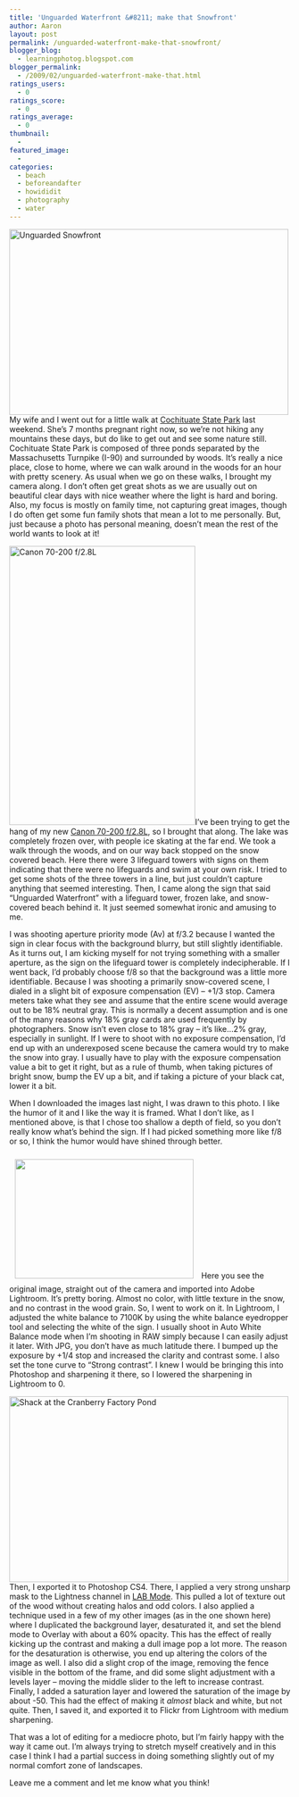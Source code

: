 ```yaml
---
title: 'Unguarded Waterfront &#8211; make that Snowfront'
author: Aaron
layout: post
permalink: /unguarded-waterfront-make-that-snowfront/
blogger_blog:
  - learningphotog.blogspot.com
blogger_permalink:
  - /2009/02/unguarded-waterfront-make-that.html
ratings_users:
  - 0
ratings_score:
  - 0
ratings_average:
  - 0
thumbnail:
  - 
featured_image:
  - 
categories:
  - beach
  - beforeandafter
  - howididit
  - photography
  - water
---
```

<a title="Unguarded Snowfront by AaronBBrown, on Flickr" href="http://www.flickr.com/photos/aaronbbrown/3296627594/" onblur="try {parent.deselectBloggerImageGracefully();} catch(e) {}"><img class="alignleft" src="http://blog.9minutesnooze.com/wp-content/uploads/2009/02/3296627594_a30b4a12f1.jpg" alt="Unguarded Snowfront" width="500" height="333" /></a>My wife and I went out for a little walk at [Cochituate State Park][1] last weekend. She&#8217;s 7 months pregnant right now, so we&#8217;re not hiking any mountains these days, but do like to get out and see some nature still. Cochituate State Park is composed of three ponds separated by the Massachusetts Turnpike (I-90) and surrounded by woods. It&#8217;s really a nice place, close to home, where we can walk around in the woods for an hour with pretty scenery. As usual when we go on these walks, I brought my camera along. I don&#8217;t often get great shots as we are usually out on beautiful clear days with nice weather where the light is hard and boring. Also, my focus is mostly on family time, not capturing great images, though I do often get some fun family shots that mean a lot to me personally. But, just because a photo has personal meaning, doesn&#8217;t mean the rest of the world wants to look at it!

[<img class="alignright" src="http://blog.9minutesnooze.com/wp-content/uploads/2009/02/3186853576_8d1bb31965.jpg" alt="Canon 70-200 f/2.8L" width="333" height="500" />][2]I&#8217;ve been trying to get the hang of my new [Canon 70-200 f/2.8L][3], so I brought that along. The lake was completely frozen over, with people ice skating at the far end. We took a walk through the woods, and on our way back stopped on the snow covered beach. Here there were 3 lifeguard towers with signs on them indicating that there were no lifeguards and swim at your own risk. I tried to get some shots of the three towers in a line, but just couldn&#8217;t capture anything that seemed interesting. Then, I came along the sign that said &#8220;Unguarded Waterfront&#8221; with a lifeguard tower, frozen lake, and snow-covered beach behind it. It just seemed somewhat ironic and amusing to me.

I was shooting aperture priority mode (Av) at f/3.2 because I wanted the sign in clear focus with the background blurry, but still slightly identifiable. As it turns out, I am kicking myself for not trying something with a smaller aperture, as the sign on the lifeguard tower is completely indecipherable. If I went back, I&#8217;d probably choose f/8 so that the background was a little more identifiable. Because I was shooting a primarily snow-covered scene, I dialed in a slight bit of exposure compensation (EV) &#8211; +1/3 stop. Camera meters take what they see and assume that the entire scene would average out to be 18% neutral gray. This is normally a decent assumption and is one of the many reasons why 18% gray cards are used frequently by photographers. Snow isn&#8217;t even close to 18% gray &#8211; it&#8217;s like&#8230;2% gray, especially in sunlight. If I were to shoot with no exposure compensation, I&#8217;d end up with an underexposed scene because the camera would try to make the snow into gray. I usually have to play with the exposure compensation value a bit to get it right, but as a rule of thumb, when taking pictures of bright snow, bump the EV up a bit, and if taking a picture of your black cat, lower it a bit.

When I downloaded the images last night, I was drawn to this photo. I like the humor of it and I like the way it is framed. What I don&#8217;t like, as I mentioned above, is that I chose too shallow a depth of field, so you don&#8217;t really know what&#8217;s behind the sign. If I had picked something more like f/8 or so, I think the humor would have shined through better.

<a href="http://blog.9minutesnooze.com/wp-content/uploads/2009/02/img_8215-before.jpg" onblur="try {parent.deselectBloggerImageGracefully();} catch(e) {}"><img id="BLOGGER_PHOTO_ID_5305392788784580738" class="alignleft" style="border: 0pt none; margin: 10px; cursor: pointer; width: 320px; height: 214px;" src="http://blog.9minutesnooze.com/wp-content/uploads/2009/02/img_8215-before1.jpg" border="0" alt="" width="320" height="214" /></a> Here you see the original image, straight out of the camera and imported into Adobe Lightroom. It&#8217;s pretty boring. Almost no color, with little texture in the snow, and no contrast in the wood grain. So, I went to work on it. In Lightroom, I adjusted the white balance to 7100K by using the white balance eyedropper tool and selecting the white of the sign. I usually shoot in Auto White Balance mode when I&#8217;m shooting in RAW simply because I can easily adjust it later. With JPG, you don&#8217;t have as much latitude there. I bumped up the exposure by +1/4 stop and increased the clarity and contrast some. I also set the tone curve to &#8220;Strong contrast&#8221;. I knew I would be bringing this into Photoshop and sharpening it there, so I lowered the sharpening in Lightroom to 0.

[<img class="alignright" src="http://blog.9minutesnooze.com/wp-content/uploads/2009/02/3156300875_6ea7901999.jpg" alt="Shack at the Cranberry Factory Pond" width="500" height="333" />][4]Then, I exported it to Photoshop CS4. There, I applied a very strong unsharp mask to the Lightness channel in [LAB Mode][5]. This pulled a lot of texture out of the wood without creating halos and odd colors. I also applied a technique used in a few of my other images (as in the one shown here) where I duplicated the background layer, desaturated it, and set the blend mode to Overlay with about a 60% opacity. This has the effect of really kicking up the contrast and making a dull image pop a lot more. The reason for the desaturation is otherwise, you end up altering the colors of the image as well. I also did a slight crop of the image, removing the fence visible in the bottom of the frame, and did some slight adjustment with a levels layer &#8211; moving the middle slider to the left to increase contrast. Finally, I added a saturation layer and lowered the saturation of the image by about -50. This had the effect of making it <span style="font-style:italic;">almost</span> black and white, but not quite. Then, I saved it, and exported it to Flickr from Lightroom with medium sharpening.

That was a lot of editing for a mediocre photo, but I&#8217;m fairly happy with the way it came out. I&#8217;m always trying to stretch myself creatively and in this case I think I had a partial success in doing something slightly out of my normal comfort zone of landscapes.

Leave me a comment and let me know what you think!

<div class="addtoany_share_save_container addtoany_content_bottom">
  <div class="a2a_kit a2a_kit_size_32 addtoany_list a2a_target" id="wpa2a_7">
    <a class="a2a_button_facebook" href="http://www.addtoany.com/add_to/facebook?linkurl=http%3A%2F%2Fblog.9minutesnooze.com%2Funguarded-waterfront-make-that-snowfront%2F&linkname=Unguarded%20Waterfront%20%E2%80%93%20make%20that%20Snowfront" title="Facebook" rel="nofollow" target="_blank"></a><a class="a2a_button_twitter" href="http://www.addtoany.com/add_to/twitter?linkurl=http%3A%2F%2Fblog.9minutesnooze.com%2Funguarded-waterfront-make-that-snowfront%2F&linkname=Unguarded%20Waterfront%20%E2%80%93%20make%20that%20Snowfront" title="Twitter" rel="nofollow" target="_blank"></a><a class="a2a_button_google_plus" href="http://www.addtoany.com/add_to/google_plus?linkurl=http%3A%2F%2Fblog.9minutesnooze.com%2Funguarded-waterfront-make-that-snowfront%2F&linkname=Unguarded%20Waterfront%20%E2%80%93%20make%20that%20Snowfront" title="Google+" rel="nofollow" target="_blank"></a><a class="a2a_dd addtoany_share_save" href="https://www.addtoany.com/share_save"></a>
  </div>
</div>

 [1]: http://www.mass.gov/dcr/parks/northeast/coch.htm
 [2]: http://www.flickr.com/photos/aaronbbrown/3186853576/ "Canon 70-200 f/2.8L by AaronBBrown, on Flickr"
 [3]: http://flickr.com/photos/aaronbbrown/3186853576/
 [4]: http://www.flickr.com/photos/aaronbbrown/3156300875/ "Shack at the Cranberry Factory Pond by AaronBBrown, on Flickr"
 [5]: http://www.123rf.com/blog/blog.php?idblog=b1000077